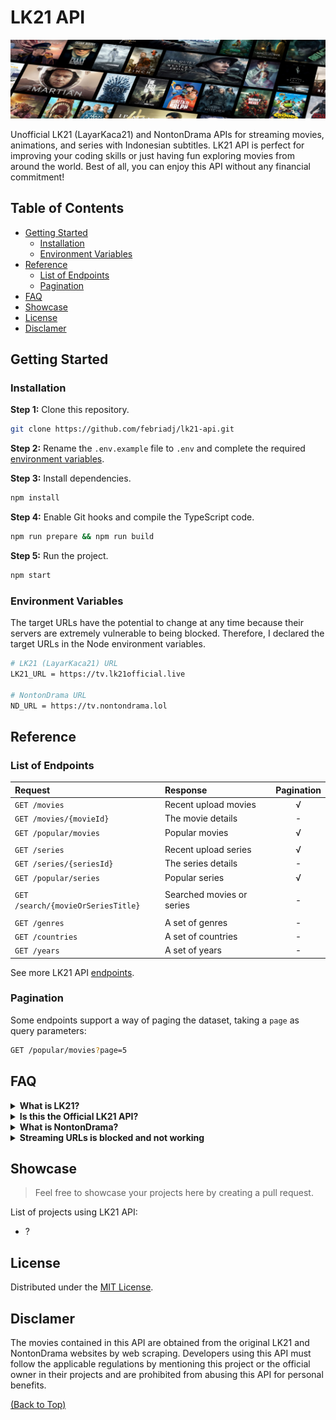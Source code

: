 # LK21 API

![cover-banner](docs/img/cover-banner.jpg)

Unofficial LK21 (LayarKaca21) and NontonDrama APIs for streaming movies, animations, and series with Indonesian subtitles. LK21 API is perfect for improving your coding skills or just having fun exploring movies from around the world. Best of all, you can enjoy this API without any financial commitment!

## Table of Contents

- [Getting Started](#getting-started)
  - [Installation](#installation)
  - [Environment Variables](#environment-variables)
- [Reference](#reference)
  - [List of Endpoints](#list-of-endpoints)
  - [Pagination](#pagination)
- [FAQ](#faq)
- [Showcase](#showcase)
- [License](#license)
- [Disclamer](#disclamer)

## Getting Started

### Installation

**Step 1:** Clone this repository.

```bash
git clone https://github.com/febriadj/lk21-api.git
```

**Step 2:** Rename the `.env.example` file to `.env` and complete the required [environment variables](#environment-variables).

**Step 3:** Install dependencies.

```bash
npm install
```

**Step 4:** Enable Git hooks and compile the TypeScript code.

```bash
npm run prepare && npm run build
```

**Step 5:** Run the project.

```bash
npm start
```

### Environment Variables

The target URLs have the potential to change at any time because their servers are extremely vulnerable to being blocked. Therefore, I declared the target URLs in the Node environment variables.

```bash
# LK21 (LayarKaca21) URL
LK21_URL = https://tv.lk21official.live

# NontonDrama URL
ND_URL = https://tv.nontondrama.lol
```

## Reference

### List of Endpoints

| Request                            | Response                  | Pagination |
| :--------------------------------- | :------------------------ | :--------: |
| `GET /movies`                      | Recent upload movies      |     √      |
| `GET /movies/{movieId}`            | The movie details         |     -      |
| `GET /popular/movies`              | Popular movies            |     √      |
|                                    |                           |            |
| `GET /series`                      | Recent upload series      |     √      |
| `GET /series/{seriesId}`           | The series details        |     -      |
| `GET /popular/series`              | Popular series            |     √      |
|                                    |                           |            |
| `GET /search/{movieOrSeriesTitle}` | Searched movies or series |     -      |
|                                    |                           |            |
| `GET /genres`                      | A set of genres           |     -      |
| `GET /countries`                   | A set of countries        |     -      |
| `GET /years`                       | A set of years            |     -      |

See more LK21 API [endpoints](/docs/endpoints.md).

### Pagination

Some endpoints support a way of paging the dataset, taking a `page` as query parameters:

```bash
GET /popular/movies?page=5
```

## FAQ

<details>
  <summary><strong>What is LK21?</strong></summary>

LK21 (LayarKaca21) is a large-scale Indonesian streaming service that offers you to watch movies, animations, and series with Indonesian subtitles. This is a popular #1 streaming service in Indonesia because LK21 serves thousands of movies from around the world such as the US, Japan, Korea, and more for free.

</details>

<details>
  <summary><strong>Is this the Official LK21 API?</strong></summary>

NO, it's unofficial LK21 API, I fetch their movies by web scraping with Node.js, [@axios](https://www.npmjs.com/package/axios), and [@cheerio](https://www.npmjs.com/package/cheerio).

</details>

<details>
  <summary><strong>What is NontonDrama?</strong></summary>

NontonDrama is another source used by LK21 to serve movie series with updated episodes.

</details>

<details>
  <summary><strong>Streaming URLs is blocked and not working</strong></summary>

To display the movie streaming sources in the `<iframe>` you need to run your application on HTTPS. For security reasons, LK21 prohibits loading of the resources in the `<iframe>` outside of their domain.

</details>

## Showcase

> Feel free to showcase your projects here by creating a pull request.

List of projects using LK21 API:

- ?

## License

Distributed under the [MIT License](/LICENSE).

## Disclamer

The movies contained in this API are obtained from the original LK21 and NontonDrama websites by web scraping. Developers using this API must follow the applicable regulations by mentioning this project or the official owner in their projects and are prohibited from abusing this API for personal benefits.

[(Back to Top)](#lk21-api)
